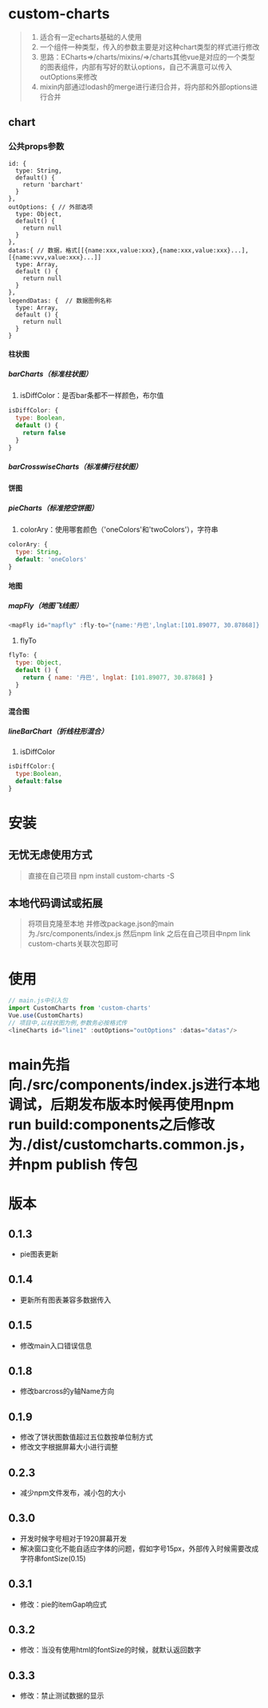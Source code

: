 # custom-charts
> 1. 适合有一定echarts基础的人使用
> 2. 一个组件一种类型，传入的参数主要是对这种chart类型的样式进行修改
> 3. 思路：ECharts=>/charts/mixins/=>/charts其他vue是对应的一个类型的图表组件，内部有写好的默认options，自己不满意可以传入outOptions来修改
> 4. mixin内部通过lodash的merge进行递归合并，将内部和外部options进行合并

## chart
### 公共props参数
```javscript
id: {
  type: String,
  default() {
    return 'barchart'
  }
},
outOptions: { // 外部选项
  type: Object,
  default() {
    return null
  }
},
datas:{ // 数据，格式[[{name:xxx,value:xxx},{name:xxx,value:xxx}...],[{name:vvv,value:xxx}...]]
  type: Array,
  default () {
    return null
  }
},
legendDatas: {  // 数据图例名称
  type: Array,
  default () {
    return null
  }
}
```
#### 柱状图
##### barCharts（标准柱状图）
1. isDiffColor：是否bar条都不一样颜色，布尔值
```javascript
isDiffColor: {
  type: Boolean,
  default () {
    return false
  }
}
```
##### barCrosswiseCharts（标准横行柱状图）
#### 饼图
##### pieCharts（标准挖空饼图）
1. colorAry：使用哪套颜色（'oneColors'和'twoColors'），字符串
```javascript
colorAry: {
  type: String,
  default: 'oneColors'
}
```
#### 地图
##### mapFly（地图飞线图）
```javascript
<mapFly id="mapfly" :fly-to="{name:'丹巴',lnglat:[101.89077, 30.87868]}" />
```
1. flyTo
```javascript
flyTo: {
  type: Object,
  default () {
    return { name: '丹巴', lnglat: [101.89077, 30.87868] }
  }
}
```
#### 混合图
##### lineBarChart（折线柱形混合）
1. isDiffColor
```javascript
isDiffColor:{
  type:Boolean,
  default:false
}
```

# 安装
## 无忧无虑使用方式
> 直接在自己项目 npm install custom-charts -S
## 本地代码调试或拓展
> 将项目克隆至本地  并修改package.json的main为./src/components/index.js  然后npm link  之后在自己项目中npm link custom-charts关联次包即可

# 使用
```javascript
// main.js中引入包
import CustomCharts from 'custom-charts'
Vue.use(CustomCharts)
// 项目中,以柱状图为例,参数务必按格式传
<lineCharts id="line1" :outOptions="outOptions" :datas="datas"/>
```

# main先指向./src/components/index.js进行本地调试，后期发布版本时候再使用npm run build:components之后修改为./dist/customcharts.common.js，并npm publish 传包

# 版本
## 0.1.3
- pie图表更新
## 0.1.4
- 更新所有图表兼容多数据传入
## 0.1.5
- 修改main入口错误信息
## 0.1.8
- 修改barcross的y轴Name方向
## 0.1.9
- 修改了饼状图数值超过五位数按单位制方式
- 修改文字根据屏幕大小进行调整
## 0.2.3
- 减少npm文件发布，减小包的大小
## 0.3.0
- 开发时候字号相对于1920屏幕开发
- 解决窗口变化不能自适应字体的问题，假如字号15px，外部传入时候需要改成字符串fontSize(0.15)
## 0.3.1
- 修改：pie的itemGap响应式
## 0.3.2
- 修改：当没有使用html的fontSize的时候，就默认返回数字
## 0.3.3
- 修改：禁止测试数据的显示